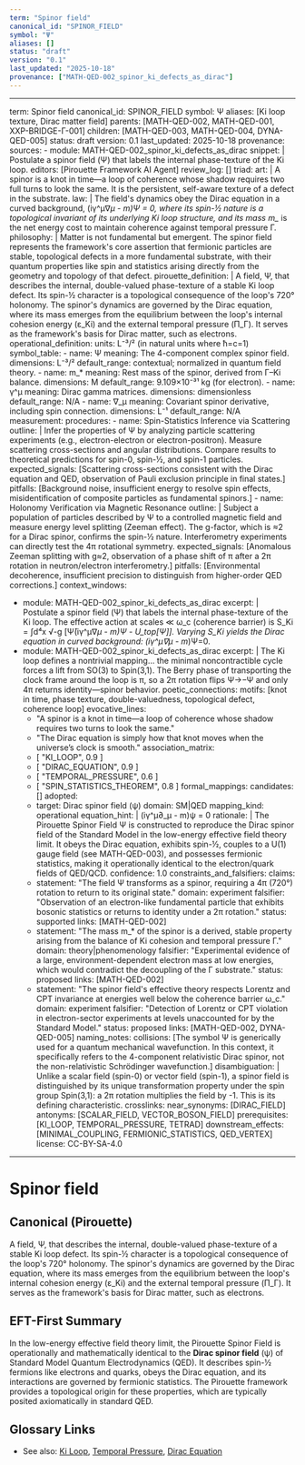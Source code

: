 ```yaml
---
term: "Spinor field"
canonical_id: "SPINOR_FIELD"
symbol: "Ψ"
aliases: []
status: "draft"
version: "0.1"
last_updated: "2025-10-18"
provenance: ["MATH-QED-002_spinor_ki_defects_as_dirac"]
---
```


---
term: Spinor field
canonical_id: SPINOR_FIELD
symbol: Ψ
aliases: [Ki loop texture, Dirac matter field]
parents: [MATH-QED-002, MATH-QED-001, XXP-BRIDGE-Γ-001]
children: [MATH-QED-003, MATH-QED-004, DYNA-QED-005]
status: draft
version: 0.1
last_updated: 2025-10-18
provenance:
  sources:
    - module: MATH-QED-002_spinor_ki_defects_as_dirac
      snippet: |
        Postulate a spinor field (Ψ) that labels the internal phase-texture of the Ki loop.
  editors: [Pirouette Framework AI Agent]
  review_log: []
triad:
  art: |
    A spinor is a knot in time—a loop of coherence whose shadow requires two full turns to look the same. It is the persistent, self-aware texture of a defect in the substrate.
  law: |
    The field's dynamics obey the Dirac equation in a curved background, (iγ^μ∇_μ - m_*)Ψ = 0, where its spin-½ nature is a topological invariant of its underlying Ki loop structure, and its mass m_* is the net energy cost to maintain coherence against temporal pressure Γ.
  philosophy: |
    Matter is not fundamental but emergent. The spinor field represents the framework's core assertion that fermionic particles are stable, topological defects in a more fundamental substrate, with their quantum properties like spin and statistics arising directly from the geometry and topology of that defect.
pirouette_definition: |
  A field, Ψ, that describes the internal, double-valued phase-texture of a stable Ki loop defect. Its spin-½ character is a topological consequence of the loop's 720° holonomy. The spinor's dynamics are governed by the Dirac equation, where its mass emerges from the equilibrium between the loop's internal cohesion energy (ε_Ki) and the external temporal pressure (Π_Γ). It serves as the framework's basis for Dirac matter, such as electrons.
operational_definition:
  units: L⁻³/² (in natural units where ħ=c=1)
  symbol_table:
    - name: Ψ
      meaning: The 4-component complex spinor field.
      dimensions: L⁻³/²
      default_range: contextual; normalized in quantum field theory.
    - name: m_*
      meaning: Rest mass of the spinor, derived from Γ–Ki balance.
      dimensions: M
      default_range: 9.109×10⁻³¹ kg (for electron).
    - name: γ^μ
      meaning: Dirac gamma matrices.
      dimensions: dimensionless
      default_range: N/A
    - name: ∇_μ
      meaning: Covariant spinor derivative, including spin connection.
      dimensions: L⁻¹
      default_range: N/A
  measurement:
    procedures:
      - name: Spin-Statistics Inference via Scattering
        outline: |
          Infer the properties of Ψ by analyzing particle scattering experiments (e.g., electron-electron or electron-positron). Measure scattering cross-sections and angular distributions. Compare results to theoretical predictions for spin-0, spin-½, and spin-1 particles.
        expected_signals: [Scattering cross-sections consistent with the Dirac equation and QED, observation of Pauli exclusion principle in final states.]
        pitfalls: [Background noise, insufficient energy to resolve spin effects, misidentification of composite particles as fundamental spinors.]
      - name: Holonomy Verification via Magnetic Resonance
        outline: |
          Subject a population of particles described by Ψ to a controlled magnetic field and measure energy level splitting (Zeeman effect). The g-factor, which is ≈2 for a Dirac spinor, confirms the spin-½ nature. Interferometry experiments can directly test the 4π rotational symmetry.
        expected_signals: [Anomalous Zeeman splitting with g≈2, observation of a phase shift of π after a 2π rotation in neutron/electron interferometry.]
        pitfalls: [Environmental decoherence, insufficient precision to distinguish from higher-order QED corrections.]
context_windows:
  - module: MATH-QED-002_spinor_ki_defects_as_dirac
    excerpt: |
      Postulate a spinor field (Ψ) that labels the internal phase-texture of the Ki loop. The effective action at scales ≪ ω_c (coherence barrier) is S_Ki = ∫d⁴x √-g [Ψ̄(iγ^μ∇_μ - m_*)Ψ - U_top[Ψ]]. Varying S_Ki yields the Dirac equation in curved background: (iγ^μ∇_μ - m_*)Ψ=0.
  - module: MATH-QED-002_spinor_ki_defects_as_dirac
    excerpt: |
      The Ki loop defines a nontrivial mapping... the minimal noncontractible cycle forces a lift from SO(3) to Spin(3,1). The Berry phase of transporting the clock frame around the loop is π, so a 2π rotation flips Ψ→−Ψ and only 4π returns identity—spinor behavior.
poetic_connections:
  motifs: [knot in time, phase texture, double-valuedness, topological defect, coherence loop]
  evocative_lines:
    - "A spinor is a knot in time—a loop of coherence whose shadow requires two turns to look the same."
    - "The Dirac equation is simply how that knot moves when the universe’s clock is smooth."
  association_matrix:
    - [ "KI_LOOP", 0.9 ]
    - [ "DIRAC_EQUATION", 0.9 ]
    - [ "TEMPORAL_PRESSURE", 0.6 ]
    - [ "SPIN_STATISTICS_THEOREM", 0.8 ]
formal_mappings:
  candidates: []
  adopted:
    - target: Dirac spinor field (ψ)
      domain: SM|QED
      mapping_kind: operational
      equation_hint: |
        (iγ^μ∂_μ - m)ψ = 0
      rationale: |
        The Pirouette Spinor Field Ψ is constructed to reproduce the Dirac spinor field of the Standard Model in the low-energy effective field theory limit. It obeys the Dirac equation, exhibits spin-½, couples to a U(1) gauge field (see MATH-QED-003), and possesses fermionic statistics, making it operationally identical to the electron/quark fields of QED/QCD.
      confidence: 1.0
constraints_and_falsifiers:
  claims:
    - statement: "The field Ψ transforms as a spinor, requiring a 4π (720°) rotation to return to its original state."
      domain: experiment
      falsifier: "Observation of an electron-like fundamental particle that exhibits bosonic statistics or returns to identity under a 2π rotation."
      status: supported
      links: [MATH-QED-002]
    - statement: "The mass m_* of the spinor is a derived, stable property arising from the balance of Ki cohesion and temporal pressure Γ."
      domain: theory|phenomenology
      falsifier: "Experimental evidence of a large, environment-dependent electron mass at low energies, which would contradict the decoupling of the Γ substrate."
      status: proposed
      links: [MATH-QED-002]
    - statement: "The spinor field's effective theory respects Lorentz and CPT invariance at energies well below the coherence barrier ω_c."
      domain: experiment
      falsifier: "Detection of Lorentz or CPT violation in electron-sector experiments at levels unaccounted for by the Standard Model."
      status: proposed
      links: [MATH-QED-002, DYNA-QED-005]
naming_notes:
  collisions: [The symbol Ψ is generically used for a quantum mechanical wavefunction. In this context, it specifically refers to the 4-component relativistic Dirac spinor, not the non-relativistic Schrödinger wavefunction.]
  disambiguation: |
    Unlike a scalar field (spin-0) or vector field (spin-1), a spinor field is distinguished by its unique transformation property under the spin group Spin(3,1): a 2π rotation multiplies the field by -1. This is its defining characteristic.
crosslinks:
  near_synonyms: [DIRAC_FIELD]
  antonyms: [SCALAR_FIELD, VECTOR_BOSON_FIELD]
  prerequisites: [KI_LOOP, TEMPORAL_PRESSURE, TETRAD]
  downstream_effects: [MINIMAL_COUPLING, FERMIONIC_STATISTICS, QED_VERTEX]
license: CC-BY-SA-4.0
---

# Spinor field

## Canonical (Pirouette)
A field, Ψ, that describes the internal, double-valued phase-texture of a stable Ki loop defect. Its spin-½ character is a topological consequence of the loop's 720° holonomy. The spinor's dynamics are governed by the Dirac equation, where its mass emerges from the equilibrium between the loop's internal cohesion energy (ε_Ki) and the external temporal pressure (Π_Γ). It serves as the framework's basis for Dirac matter, such as electrons.

## EFT-First Summary
In the low-energy effective field theory limit, the Pirouette Spinor Field is operationally and mathematically identical to the **Dirac spinor field** (ψ) of Standard Model Quantum Electrodynamics (QED). It describes spin-½ fermions like electrons and quarks, obeys the Dirac equation, and its interactions are governed by fermionic statistics. The Pirouette framework provides a topological origin for these properties, which are typically posited axiomatically in standard QED.

## Glossary Links
- See also: [Ki Loop](<glossary_link_placeholder>), [Temporal Pressure](<glossary_link_placeholder>), [Dirac Equation](<glossary_link_placeholder>)